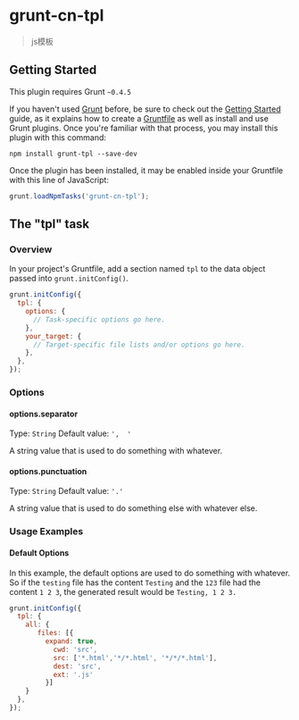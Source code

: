 # grunt-cn-tpl

> js模板

## Getting Started
This plugin requires Grunt `~0.4.5`

If you haven't used [Grunt](http://gruntjs.com/) before, be sure to check out the [Getting Started](http://gruntjs.com/getting-started) guide, as it explains how to create a [Gruntfile](http://gruntjs.com/sample-gruntfile) as well as install and use Grunt plugins. Once you're familiar with that process, you may install this plugin with this command:

```shell
npm install grunt-tpl --save-dev
```

Once the plugin has been installed, it may be enabled inside your Gruntfile with this line of JavaScript:

```js
grunt.loadNpmTasks('grunt-cn-tpl');
```

## The "tpl" task

### Overview
In your project's Gruntfile, add a section named `tpl` to the data object passed into `grunt.initConfig()`.

```js
grunt.initConfig({
  tpl: {
    options: {
      // Task-specific options go here.
    },
    your_target: {
      // Target-specific file lists and/or options go here.
    },
  },
});
```

### Options

#### options.separator
Type: `String`
Default value: `',  '`

A string value that is used to do something with whatever.

#### options.punctuation
Type: `String`
Default value: `'.'`

A string value that is used to do something else with whatever else.

### Usage Examples

#### Default Options
In this example, the default options are used to do something with whatever. So if the `testing` file has the content `Testing` and the `123` file had the content `1 2 3`, the generated result would be `Testing, 1 2 3.`

```js
grunt.initConfig({
  tpl: {
    all: {
       files: [{
         expand: true,
           cwd: 'src',
           src: ['*.html','*/*.html', '*/*/*.html'],
           dest: 'src',
           ext: '.js'
         }]
    }
  },
});